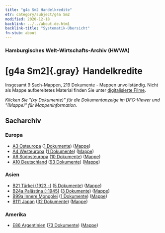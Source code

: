 ```yaml
---
title: "g4a Sm2 Handelkredite"
etr: category/subject/g4a Sm2
modified: 2020-12-18
backlink: ../../about.de.html
backlink-title: "Systematik-Übersicht"
fn-stub: about
---
```


### Hamburgisches Welt-Wirtschafts-Archiv (HWWA)
# [g4a Sm2]{.gray}&#8201; Handelkredite&#160; 




Insgesamt 9 Sach-Mappen, 219 Dokumente - Mappen unvollständig.
Nicht als Mappe aufbereitetes Material finden Sie unter [digitalisierte Filme](/film/h1_sh).

_Klicken Sie "(xy Dokumente)" für die Dokumentanzeige im DFG-Viewer und "(Mappe)" für Mappeninformation._

## Sacharchiv




### Europa

- [A3 Osteuropa](../../../geo/about.de.html#A3) (<a href="https://dfg-viewer.de/show/?tx_dlf[id]=https://pm20.zbw.eu/mets/sh/1408xx/140896/1445xx/144533/public.mets.de.xml" target="_blank">1 Dokumente</a>) ([Mappe](http://purl.org/pressemappe20/folder/sh/140896,144533))
- [A4 Westeuropa](../../../geo/about.de.html#A4) (<a href="https://dfg-viewer.de/show/?tx_dlf[id]=https://pm20.zbw.eu/mets/sh/1408xx/140897/1445xx/144533/public.mets.de.xml" target="_blank">1 Dokumente</a>) ([Mappe](http://purl.org/pressemappe20/folder/sh/140897,144533))
- [A6 Südosteuropa](../../../geo/about.de.html#A6) (<a href="https://dfg-viewer.de/show/?tx_dlf[id]=https://pm20.zbw.eu/mets/sh/1409xx/140900/1445xx/144533/public.mets.de.xml" target="_blank">10 Dokumente</a>) ([Mappe](http://purl.org/pressemappe20/folder/sh/140900,144533))
- [A10 Deutschland](../../../geo/about.de.html#A10) (<a href="https://dfg-viewer.de/show/?tx_dlf[id]=https://pm20.zbw.eu/mets/sh/1261xx/126128/1445xx/144533/public.mets.de.xml" target="_blank">93 Dokumente</a>) ([Mappe](http://purl.org/pressemappe20/folder/sh/126128,144533))

### Asien

- [B21 Türkei (1923 -)](../../../geo/about.de.html#B21) (<a href="https://dfg-viewer.de/show/?tx_dlf[id]=https://pm20.zbw.eu/mets/sh/1411xx/141111/1445xx/144533/public.mets.de.xml" target="_blank">5 Dokumente</a>) ([Mappe](http://purl.org/pressemappe20/folder/sh/141111,144533))
- [B24a Palästina (-1945)](../../../geo/about.de.html#B24a) (<a href="https://dfg-viewer.de/show/?tx_dlf[id]=https://pm20.zbw.eu/mets/sh/1411xx/141115/1445xx/144533/public.mets.de.xml" target="_blank">3 Dokumente</a>) ([Mappe](http://purl.org/pressemappe20/folder/sh/141115,144533))
- [B99a Innere Mongolei](../../../geo/about.de.html#B99a) (<a href="https://dfg-viewer.de/show/?tx_dlf[id]=https://pm20.zbw.eu/mets/sh/1412xx/141264/1445xx/144533/public.mets.de.xml" target="_blank">1 Dokumente</a>) ([Mappe](http://purl.org/pressemappe20/folder/sh/141264,144533))
- [B111 Japan](../../../geo/about.de.html#B111) (<a href="https://dfg-viewer.de/show/?tx_dlf[id]=https://pm20.zbw.eu/mets/sh/1412xx/141272/1445xx/144533/public.mets.de.xml" target="_blank">32 Dokumente</a>) ([Mappe](http://purl.org/pressemappe20/folder/sh/141272,144533))

### Amerika

- [E86 Argentinien](../../../geo/about.de.html#E86) (<a href="https://dfg-viewer.de/show/?tx_dlf[id]=https://pm20.zbw.eu/mets/sh/1416xx/141692/1445xx/144533/public.mets.de.xml" target="_blank">73 Dokumente</a>) ([Mappe](http://purl.org/pressemappe20/folder/sh/141692,144533))


